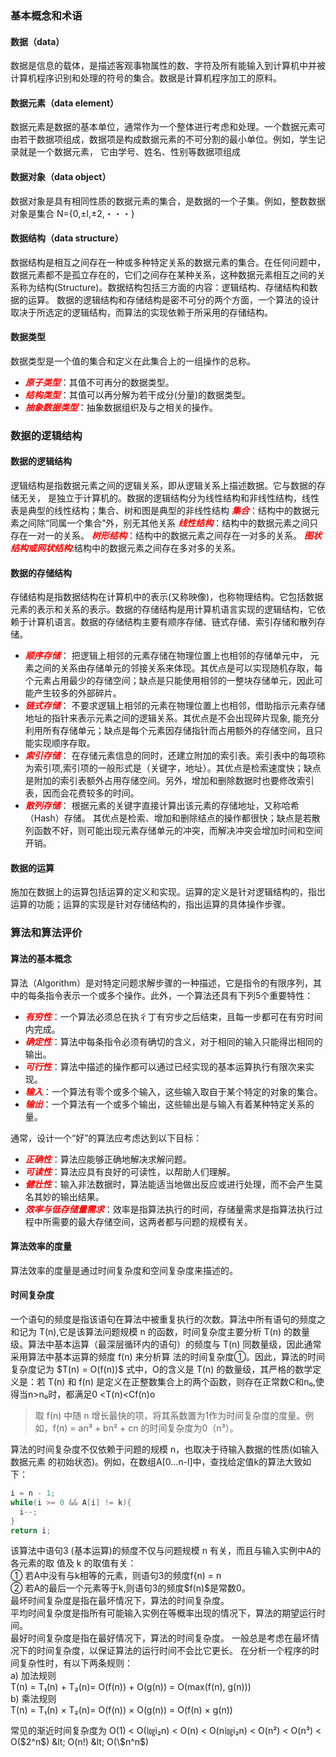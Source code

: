 ### 基本概念和术语
#### 数据（data）
数据是信息的载体，是描述客观事物属性的数、字符及所有能输入到计算机中并被计算机程序识别和处理的符号的集合。数据是计算机程序加工的原料。

#### 数据元素（data element）
数据元素是数据的基本单位，通常作为一个整体进行考虑和处理。一个数据元素可由若干数据项组成，数据项是构成数据元素的不可分割的最小单位。例如，学生记录就是一个数据元素， 它由学号、姓名、性别等数据项组成
#### 数据对象（data object）
数据对象是具有相同性质的数据元素的集合，是数据的一个子集。例如，整数数据对象是集合 N={0,±l,±2,・・・}
#### 数据结构（data structure）
数据结构是相互之间存在一种或多种特定关系的数据元素的集合。在任何问题中，数据元素都不是孤立存在的，它们之间存在某种关系，这种数据元素相互之间的关系称为结构(Structure)。数据结构包括三方面的内容：逻辑结构、存储结构和数据的运算。
数据的逻辑结构和存储结构是密不可分的两个方面，一个算法的设计取决于所选定的逻辑结构，而算法的实现依赖于所采用的存储结构。

#### 数据类型
数据类型是一个值的集合和定义在此集合上的一组操作的总称。
- <font color="red">***原子类型***</font>：其值不可再分的数据类型。
- ***<font color="red">结构类型***</font>：其值可以再分解为若干成分(分量)的数据类型。
- ***<font color="red">抽象数据类型</font>***：抽象数据组织及与之相关的操作。


### 数据的逻辑结构
#### 数据的逻辑结构
逻辑结构是指数据元素之间的逻辑关系，即从逻辑关系上描述数据。它与数据的存储无关， 是独立于计算机的。数据的逻辑结构分为线性结构和非线性结构，线性表是典型的线性结构；集合、树和图是典型的非线性结构
***<font color="red">集合</font>***：结构中的数据元素之间除“同属一个集合”外，别无其他关系
***<font color="red">线性结构</font>***：结构中的数据元素之间只存在一对一的关系。
***<font color="red">树形结构</font>***：结构中的数据元素之间存在一对多的关系。
***<font color="red">图状结构或网状结构</font>***:结构中的数据元素之间存在多对多的关系。
#### 数据的存储结构
存储结构是指数据结构在计算机中的表示(又称映像)，也称物理结构。它包括数据元素的表示和关系的表示。数据的存储结构是用计算机语言实现的逻辑结构，它依赖于计算机语言。数据的存储结构主要有顺序存储、链式存储、索引存储和散列存储。

- ***<font color="red">顺序存储</font>***：
  把逻辑上相邻的元素存储在物理位置上也相邻的存储单元中， 元素之间的关系由存储单元的邻接关系来体现。其优点是可以实现随机存取，每个元素占用最少的存储空间；缺点是只能使用相邻的一整块存储单元，因此可能产生较多的外部碎片。
- ***<font color="red">链式存储</font>***：
  不要求逻辑上相邻的元素在物理位置上也相邻，借助指示元素存储地址的指针来表示元素之间的逻辑关系。其优点是不会出现碎片现象, 能充分利用所有存储单元；缺点是每个元素因存储指针而占用额外的存储空间，且只能实现顺序存取。
- ***<font color="red">索引存储</font>***：
  在存储元素信息的同时，还建立附加的索引表。索引表中的每项称为索引项,索引项的一般形式是（关键字，地址）。其优点是检索速度快；缺点是附加的索引表额外占用存储空间。另外，增加和删除数据时也要修改索引表，因而会花费较多的时间。
- ***<font color="red">散列存储</font>***：
  根据元素的关键字直接计算出该元素的存储地址，又称哈希（Hash）存储。 其优点是检索、增加和删除结点的操作都很快；缺点是若散列函数不好，则可能出现元素存储单元的冲突，而解决冲突会增加时间和空间开销。

#### 数据的运算
施加在数据上的运算包括运算的定义和实现。运算的定义是针对逻辑结构的，指岀运算的功能；运算的实现是针对存储结构的，指出运算的具体操作步骤。

### 算法和算法评价
#### 算法的基本概念
算法（Algorithm）是对特定问题求解步骤的一种描述，它是指令的有限序列，其中的每条指令表示一个或多个操作。此外，一个算法还具有下列5个重要特性：
-   ***<font color="red">有穷性</font>***：一个算法必须总在执彳丁有穷步之后结束，且每一步都可在有穷时间内完成。
-   ***<font color="red">确定性</font>***：算法中每条指令必须有确切的含义，对于相同的输入只能得岀相同的输出。
-   ***<font color="red">可行性</font>***：算法中描述的操作都可以通过已经实现的基本运算执行有限次来实现。
-   ***<font color="red">输入</font>***：一个算法有零个或多个输入，这些输入取自于某个特定的对象的集合。
-   ***<font color="red">输出</font>***：一个算法有一个或多个输出，这些输出是与输入有着某种特定关系的量。

通常，设计一个“好”的算法应考虑达到以下目标：
-   ***<font color="red">正确性</font>***：算法应能够正确地解决求解问题。
-   ***<font color="red">可读性</font>***：算法应具有良好的可读性，以帮助人们理解。
-   ***<font color="red">健壮性</font>***：输入非法数据时，算法能适当地做出反应或进行处理，而不会产生莫名其妙的输出结果。
-   ***<font color="red">效率与低存储量需求</font>***：效率是指算法执行的时间，存储量需求是指算法执行过程中所需要的最大存储空间，这两者都与问题的规模有关。
#### 算法效率的度量
算法效率的度量是通过时间复杂度和空间复杂度来描述的。
#### 时间复杂度
一个语句的频度是指该语句在算法中被重复执行的次数。算法中所有语句的频度之和记为 T(n),它是该算法问题规模 n 的函数，时间复杂度主要分析 T(n) 的数量级。算法中基本运算（最深层循环内的语句）的频度与 T(n) 同数量级，因此通常采用算法中基本运算的频度 f(n) 来分析算 法的时间复杂度①。因此，算法的时间复杂度记为 \$T(n) = O(f(n))$ 式中，O的含义是 T(n) 的数量级，其严格的数学定义是：若 T(n) 和 f(n) 是定义在正整数集合上的两个函数，则存在正常数C和n₀,使得当n>n₀时，都满足0 <T(n)<Cf(n)o
>取 f(n) 中随 n 增长最快的项，将其系数置为1作为时间复杂度的度量。例如，f(n) = an³ + bn² + cn 的时间复杂度为0（n³）。

算法的时间复杂度不仅依赖于问题的规模 n，也取决于待输入数据的性质(如输入数据元素 的初始状态)。例如，在数组A[0...n-l]中，查找给定值k的算法大致如下：
```c
i = n - 1;
while(i >= 0 && A[i] != k){
  i--;
}
return i;

```
该算法中语句3 (基本运算)的频度不仅与问题规模 n 有关，而且与输入实例中A的各元素的取 值及 k 的取值有关：   
① 若A中没有与k相等的元素，则语句3的频度f{n) = n  
② 若A的最后一个元素等于k,则语句3的频度\$f(n)$是常数0。   
最坏时间复杂度是指在最坏情况下，算法的时间复杂度。   
平均时间复杂度是指所有可能输入实例在等概率出现的情况下，算法的期望运行时间。   
最好时间复杂度是指在最好情况下，算法的时间复杂度。 一般总是考虑在最坏情况下的时间复杂度，以保证算法的运行时间不会比它更长。 在分析一个程序的时间复杂性时，有以下两条规则：  
a) 加法规则      
T(n) = T₁(n) + T₂(n)= O(f(n)) + O(g(n)) = O(max(f(n), g(n)))  
b) 乘法规则  
T(n) = T₁(n) × T₂(n)= O(f(n)) × O(g(n)) = O(f(n) × g(n))  

常见的渐近时间复杂度为
O(1) &lt; O(㏒i₂n)  &lt; O(n) &lt; O(n㏒i₂n) &lt; O(n²) &lt; O(n³) &lt; O(\$2^n$) &lt; O(n!) &lt; O(\$n^n$)  

